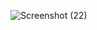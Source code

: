 
![Screenshot (22)](https://github.com/user-attachments/assets/97121a7f-593f-4c54-a2c0-270e7c5bc2e6)
